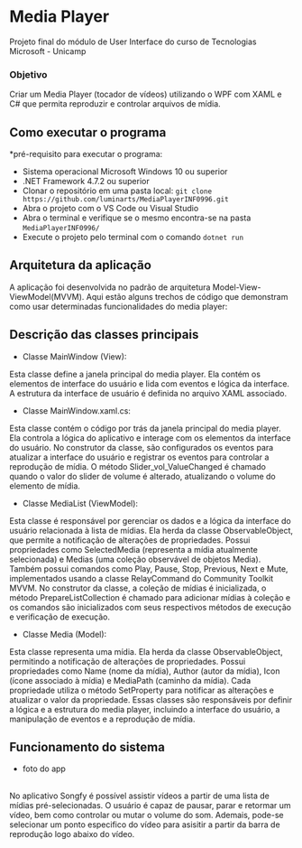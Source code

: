 # Media Player
Projeto final do módulo de User Interface do curso de Tecnologias Microsoft - Unicamp

### Objetivo
Criar um Media Player (tocador de vídeos) utilizando o WPF com XAML e C# que permita reproduzir e controlar arquivos de mídia.

## Como executar o programa
*pré-requisito para executar o programa: 
- Sistema operacional Microsoft Windows 10 ou superior
- .NET Framework 4.7.2 ou superior
- Clonar o repositório em uma pasta local: ```git clone https://github.com/luminarts/MediaPlayerINF0996.git```
- Abra o projeto com o VS Code ou Visual Studio
- Abra o terminal e verifique se o mesmo encontra-se na pasta ```MediaPlayerINF0996/```
- Execute o projeto pelo terminal com o comando ```dotnet run```

## Arquitetura da aplicação
A aplicação foi desenvolvida no padrão de arquitetura Model-View-ViewModel(MVVM).
Aqui estão alguns trechos de código que demonstram como usar determinadas funcionalidades do media player:

## Descrição das classes principais
- Classe MainWindow (View):

Esta classe define a janela principal do media player.
Ela contém os elementos de interface do usuário e lida com eventos e lógica da interface.
A estrutura da interface de usuário é definida no arquivo XAML associado.
<br>


- Classe MainWindow.xaml.cs:

Esta classe contém o código por trás da janela principal do media player.
Ela controla a lógica do aplicativo e interage com os elementos da interface do usuário.
No construtor da classe, são configurados os eventos para atualizar a interface do usuário e registrar os eventos para controlar a reprodução de mídia.
O método Slider_vol_ValueChanged é chamado quando o valor do slider de volume é alterado, atualizando o volume do elemento de mídia.
<br>


- Classe MediaList (ViewModel):

Esta classe é responsável por gerenciar os dados e a lógica da interface do usuário relacionada à lista de mídias.
Ela herda da classe ObservableObject, que permite a notificação de alterações de propriedades.
Possui propriedades como SelectedMedia (representa a mídia atualmente selecionada) e Medias (uma coleção observável de objetos Media).
Também possui comandos como Play, Pause, Stop, Previous, Next e Mute, implementados usando a classe RelayCommand do Community Toolkit MVVM.
No construtor da classe, a coleção de mídias é inicializada, o método PrepareListCollection é chamado para adicionar mídias à coleção e os comandos são inicializados com seus respectivos métodos de execução e verificação de execução.
<br>


- Classe Media (Model):

Esta classe representa uma mídia.
Ela herda da classe ObservableObject, permitindo a notificação de alterações de propriedades.
Possui propriedades como Name (nome da mídia), Author (autor da mídia), Icon (ícone associado à mídia) e MediaPath (caminho da mídia).
Cada propriedade utiliza o método SetProperty para notificar as alterações e atualizar o valor da propriedade.
Essas classes são responsáveis por definir a lógica e a estrutura do media player, incluindo a interface do usuário, a manipulação de eventos e a reprodução de mídia.

## Funcionamento do sistema
- foto do app
<br>
No aplicativo Songfy é possível assistir vídeos a partir de uma lista de mídias pré-selecionadas.
O usuário é capaz de pausar, parar e retormar um vídeo, bem como controlar ou mutar o volume do som. Ademais, pode-se selecionar um ponto especifico do vídeo para asisitir a partir da barra de reprodução logo abaixo do vídeo.




